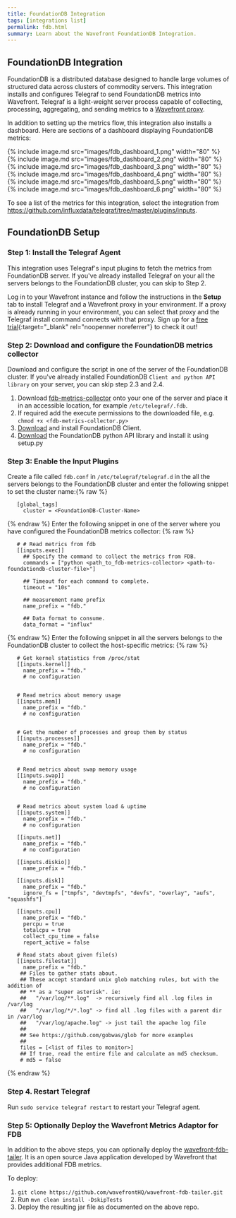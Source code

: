 ```yaml
---
title: FoundationDB Integration
tags: [integrations list]
permalink: fdb.html
summary: Learn about the Wavefront FoundationDB Integration.
---
```

## FoundationDB Integration

FoundationDB is a distributed database designed to handle large volumes of structured data across clusters of commodity servers. This integration installs and configures Telegraf to send FoundationDB metrics into Wavefront. Telegraf is a light-weight server process capable of collecting, processing, aggregating, and sending metrics to a [Wavefront proxy](https://docs.wavefront.com/proxies.html).

In addition to setting up the metrics flow, this integration also installs a dashboard. Here are sections of a dashboard displaying FoundationDB metrics:

{% include image.md src="images/fdb_dashboard_1.png" width="80" %}
{% include image.md src="images/fdb_dashboard_2.png" width="80" %}
{% include image.md src="images/fdb_dashboard_3.png" width="80" %}
{% include image.md src="images/fdb_dashboard_4.png" width="80" %}
{% include image.md src="images/fdb_dashboard_5.png" width="80" %}
{% include image.md src="images/fdb_dashboard_6.png" width="80" %}

To see a list of the metrics for this integration, select the integration from <https://github.com/influxdata/telegraf/tree/master/plugins/inputs>.
## FoundationDB Setup



### Step 1: Install the Telegraf Agent
This integration uses Telegraf's input plugins to fetch the metrics from FoundationDB server.
If you've already installed Telegraf on your all the servers belongs to the FoundationDB cluster, you can skip to Step 2.

Log in to your Wavefront instance and follow the instructions in the **Setup** tab to install Telegraf and a Wavefront proxy in your environment. If a proxy is already running in your environment, you can select that proxy and the Telegraf install command connects with that proxy. Sign up for a [free trial](https://tanzu.vmware.com/observability-trial){:target="_blank" rel="noopenner noreferrer"} to check it out!

### Step 2: Download and configure the FoundationDB metrics collector
Download and configure the script in one of the server of the FoundationDB cluster.
If you've already installed FoundationDB `Client and python API library` on your server, you can skip step 2.3 and 2.4.

1. Download [fdb-metrics-collector](https://raw.githubusercontent.com/wavefrontHQ/integrations/master/fdb/fdb-metrics-collector.py) onto your one of the server and place it in an accessible location, for example `/etc/telegraf/.fdb`.
2. If required add the execute permissions to the downloaded file, e.g. `chmod +x <fdb-metrics-collector.py>`
3. [Download](https://apple.github.io/foundationdb/downloads.html) and install FoundationDB Client.
4. [Download](https://apple.github.io/foundationdb/downloads.html) the FoundationDB python API library and install it using setup.py

### Step 3: Enable the Input Plugins

Create a file called `fdb.conf` in `/etc/telegraf/telegraf.d` in the all the servers belongs to the FoundationDB cluster and
enter the following snippet to set the cluster name:{% raw %}
   ```
      [global_tags]
        cluster = <FoundationDB-Cluster-Name>
   ```
{% endraw %}
Enter the following snippet in one of the server where you have configured the FoundationDB metrics collector:
{% raw %}
   ```
      # # Read metrics from fdb
      [[inputs.exec]]
        ## Specify the command to collect the metrics from FDB.
        commands = ["python <path_to_fdb-metrics-collector> <path-to-foundationdb-cluster-file>"]

        ## Timeout for each command to complete.
        timeout = "10s"

        ## measurement name prefix
        name_prefix = "fdb."

        ## Data format to consume.
        data_format = "influx"
   ```
{% endraw %}
Enter the following snippet in all the servers belongs to the FoundationDB cluster to collect the host-specific metrics:
{% raw %}
   ```
      # Get kernel statistics from /proc/stat
      [[inputs.kernel]]
        name_prefix = "fdb."
        # no configuration


      # Read metrics about memory usage
      [[inputs.mem]]
        name_prefix = "fdb."
        # no configuration


      # Get the number of processes and group them by status
      [[inputs.processes]]
        name_prefix = "fdb."
        # no configuration


      # Read metrics about swap memory usage
      [[inputs.swap]]
        name_prefix = "fdb."
        # no configuration


      # Read metrics about system load & uptime
      [[inputs.system]]
        name_prefix = "fdb."
        # no configuration

      [[inputs.net]]
        name_prefix = "fdb."
        # no configuration

      [[inputs.diskio]]
        name_prefix = "fdb."

      [[inputs.disk]]
        name_prefix = "fdb."
        ignore_fs = ["tmpfs", "devtmpfs", "devfs", "overlay", "aufs", "squashfs"]

      [[inputs.cpu]]
        name_prefix = "fdb."
        percpu = true
        totalcpu = true
        collect_cpu_time = false
        report_active = false

      # Read stats about given file(s)
      [[inputs.filestat]]
        name_prefix = "fdb."
       ## Files to gather stats about.
       ## These accept standard unix glob matching rules, but with the addition of
       ## ** as a "super asterisk". ie:
       ##   "/var/log/**.log"  -> recursively find all .log files in /var/log
       ##   "/var/log/*/*.log" -> find all .log files with a parent dir in /var/log
       ##   "/var/log/apache.log" -> just tail the apache log file
       ##
       ## See https://github.com/gobwas/glob for more examples
       ##
       files = [<list of files to monitor>]
       ## If true, read the entire file and calculate an md5 checksum.
       # md5 = false
   ```
{% endraw %}

### Step 4. Restart Telegraf

Run `sudo service telegraf restart` to restart your Telegraf agent.

### Step 5: Optionally Deploy the Wavefront Metrics Adaptor for FDB
In addition to the above steps, you can optionally deploy the [wavefront-fdb-tailer](https://github.com/wavefrontHQ/wavefront-fdb-tailer). It is an open source Java application developed by Wavefront that provides additional FDB metrics.

To deploy:
1. `git clone https://github.com/wavefrontHQ/wavefront-fdb-tailer.git`
2. Run `mvn clean install -DskipTests`
3. Deploy the resulting jar file as documented on the above repo.



